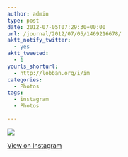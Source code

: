 ```yaml
---
author: admin
type: post
date: 2012-07-05T07:29:30+00:00
url: /journal/2012/07/05/1469216678/
aktt_notify_twitter:
  - yes
aktt_tweeted:
  - 1
yourls_shorturl:
  - http://lobban.org/i/im
categories:
  - Photos
tags:
  - instagram
  - Photos

---
```

![][1]

[View on Instagram][2]

 [1]: http://lobban.org/wp-content/uploads/HLIC/d31f3fcb388c122fdf9ea67a3662edb2.jpg
 [2]: http://instagr.am/p/MsNgfwKlnL/